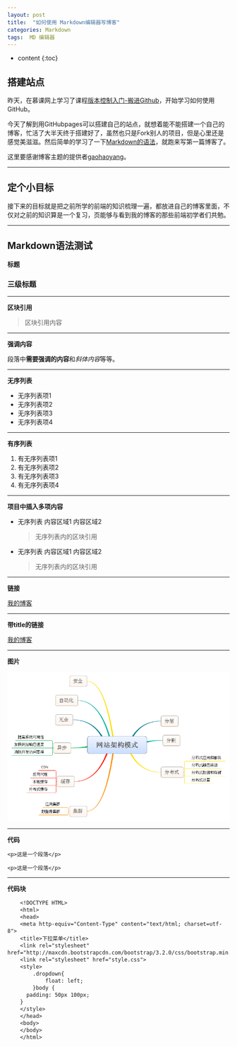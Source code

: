```yaml
---
layout: post
title:  "如何使用 Markdown编辑器写博客"
categories: Markdown
tags:  MD 编辑器 
---
```


* content
{:toc}

## 搭建站点

昨天，在慕课网上学习了课程[版本控制入门-搬进Github](http://www.imooc.com/learn/390)，开始学习如何使用GitHub。

今天了解到用GitHubpages可以搭建自己的站点，就想着能不能搭建一个自己的博客，忙活了大半天终于搭建好了，虽然也只是Fork别人的项目，但是心里还是感觉美滋滋。然后简单的学习了一下[Markdown的语法](http://wowubuntu.com/markdown/basic.html)，就跑来写第一篇博客了。

这里要感谢博客主题的提供者[gaohaoyang](https://github.com/Gaohaoyang)。
***

## 定个小目标

接下来的目标就是把之前所学的前端的知识梳理一遍，都放进自己的博客里面，不仅对之前的知识算是一个复习，页能够与看到我的博客的那些前端初学者们共勉。
***

## Markdown语法测试

**标题**

### 三级标题
***

**区块引用**

> 区块引用内容

***

**强调内容**

段落中**需要强调的内容**和*斜体内容*等等。
***

**无序列表**

- 无序列表项1
- 无序列表项2
- 无序列表项3
- 无序列表项4
***

**有序列表**

1. 有无序列表项1
2. 有无序列表项2
3. 有无序列表项3
4. 有无序列表项4
***

**项目中插入多项内容**

- 无序列表
	内容区域1
	内容区域2
	> 无序列表内的区块引用
	
- 无序列表
	内容区域1
	内容区域2
	> 无序列表内的区块引用
	
***

**链接**

[我的博客](https://logan70.github.io/)
***

**带title的链接**

[我的博客](https://logan70.github.io/ "This is my blog")
***

**图片**

![This is a image](../images/2016-11-05/01.jpg "image's title")
***

**代码**

`<p>这是一个段落</p>`

	<p>这是一个段落</p>
***

**代码块**

```javascripts
	<!DOCTYPE HTML>
	<html>
	<head>
	<meta http-equiv="Content-Type" content="text/html; charset=utf-8">
	<title>下拉菜单</title>
	<link rel="stylesheet" href="http://maxcdn.bootstrapcdn.com/bootstrap/3.2.0/css/bootstrap.min.css">
	<link rel="stylesheet" href="style.css">
	<style>
	    .dropdown{
	        float: left;
	    }body {
	  padding: 50px 100px;
	}
	</style>
	</head>
	<body> 
	</body>
	</html>
```


